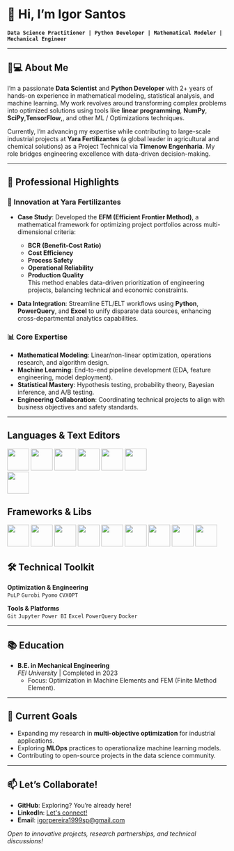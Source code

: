# 👋 Hi, I’m **Igor Santos**  
**`Data Science Practitioner | Python Developer | Mathematical Modeler | Mechanical Engineer`**  

---

## 🧑💻 About Me  
I’m a passionate **Data Scientist** and **Python Developer** with 2+ years of hands-on experience in mathematical modeling, statistical analysis, and machine learning. My work revolves around transforming complex problems into optimized solutions using tools like **linear programming**, **NumPy**, **SciPy**,**TensorFlow**,, and other ML / Optimizations techniques.  

Currently, I’m advancing my expertise while contributing to large-scale industrial projects at **Yara Fertilizantes** (a global leader in agricultural and chemical solutions) as a Project Technical via **Timenow Engenharia**. My role bridges engineering excellence with data-driven decision-making.  

---

## 🚀 Professional Highlights  

### 🔬 **Innovation at Yara Fertilizantes**  
- **Case Study**: Developed the **EFM (Efficient Frontier Method)**, a mathematical framework for optimizing project portfolios across multi-dimensional criteria:  
  - **BCR (Benefit-Cost Ratio)**  
  - **Cost Efficiency**  
  - **Process Safety**  
  - **Operational Reliability**  
  - **Production Quality**  
  This method enables data-driven prioritization of engineering projects, balancing technical and economic constraints.  

- **Data Integration**: Streamline ETL/ELT workflows using **Python**, **PowerQuery**, and **Excel** to unify disparate data sources, enhancing cross-departmental analytics capabilities.  

### 📊 **Core Expertise**  
- **Mathematical Modeling**: Linear/non-linear optimization, operations research, and algorithm design.  
- **Machine Learning**: End-to-end pipeline development (EDA, feature engineering, model deployment).  
- **Statistical Mastery**: Hypothesis testing, probability theory, Bayesian inference, and A/B testing.  
- **Engineering Collaboration**: Coordinating technical projects to align with business objectives and safety standards.  

---

## Languages & Text Editors

<img src="https://cdn.jsdelivr.net/gh/devicons/devicon@latest/icons/python/python-original.svg" width="50" height="50"/> <img src="https://cdn.jsdelivr.net/gh/devicons/devicon@latest/icons/cplusplus/cplusplus-original.svg" width="50" height="50"/>
<img src="https://cdn.jsdelivr.net/gh/devicons/devicon@latest/icons/java/java-original.svg"  width="50" height="50"/>
<img src="https://cdn.jsdelivr.net/gh/devicons/devicon@latest/icons/javascript/javascript-original.svg" width="50" height="50"/>
<img src="https://cdn.jsdelivr.net/gh/devicons/devicon@latest/icons/postgresql/postgresql-original.svg" width="50" height="50"/>
<img src="https://cdn.jsdelivr.net/gh/devicons/devicon@latest/icons/matlab/matlab-original.svg" width="50" height="50"/>                            
<img src="https://cdn.jsdelivr.net/gh/devicons/devicon@latest/icons/latex/latex-original.svg" width="50" height="50"/>

## Frameworks & Libs

<img src="https://cdn.jsdelivr.net/gh/devicons/devicon@latest/icons/pandas/pandas-original-wordmark.svg" width="50" height="50"/> <img src="https://cdn.jsdelivr.net/gh/devicons/devicon@latest/icons/numpy/numpy-original.svg" width="50" height="50"/>
<img src="https://cdn.jsdelivr.net/gh/devicons/devicon@latest/icons/matplotlib/matplotlib-original.svg" width="50" height="50"/>
<img src="https://cdn.jsdelivr.net/gh/devicons/devicon@latest/icons/plotly/plotly-original.svg" width="50" height="50"/>
<img src="https://cdn.jsdelivr.net/gh/devicons/devicon@latest/icons/streamlit/streamlit-original-wordmark.svg" width="50" height="50"/>
<img src="https://cdn.jsdelivr.net/gh/devicons/devicon@latest/icons/scikitlearn/scikitlearn-original.svg" width="50" height="50"/>
<img src="https://cdn.jsdelivr.net/gh/devicons/devicon@latest/icons/jupyter/jupyter-original-wordmark.svg" width="50" height="50"/>
<img src="https://cdn.jsdelivr.net/gh/devicons/devicon@latest/icons/tensorflow/tensorflow-original.svg" width="50" height="50"/>
<img src="https://cdn.jsdelivr.net/gh/devicons/devicon@latest/icons/docker/docker-original.svg" width="50" height="50"/>

## 🛠️ Technical Toolkit  

**Optimization & Engineering**  
`PuLP` `Gurobi` `Pyomo` `CVXOPT`  

**Tools & Platforms**  
`Git` `Jupyter` `Power BI` `Excel` `PowerQuery` `Docker`  

---

## 📚 Education  
- **B.E. in Mechanical Engineering**  
  _FEI University_ | Completed in 2023  
  - Focus: Optimization in Machine Elements and FEM (Finite Method Element).  

---

## 🌱 Current Goals  
- Expanding my research in **multi-objective optimization** for industrial applications.  
- Exploring **MLOps** practices to operationalize machine learning models.  
- Contributing to open-source projects in the data science community.  

---
       

## 📫 Let’s Collaborate!  
- **GitHub**: Exploring? You’re already here!  
- **LinkedIn**: [Let's connect!](https://www.linkedin.com/in/[igorsantos99]/)  
- **Email**: [igorpereira1999sp@gmail.com](mailto:igorpereira1999sp@gmail.com)  

*Open to innovative projects, research partnerships, and technical discussions!*  

